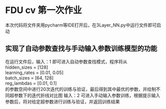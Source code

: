 # FDU cv 第一次作业
本次代码将文件夹用pycharm等IDE打开后，在3Layer_NN.py中运行文件即可启动 
## 实现了自动参数查找与手动输入参数训练模型的功能  
在运行文件后，输入：1 即可进入自动参数查找模式，程序将从      
    hidden_sizes = [128]   
    learning_rates = [0.01, 0.05]   
    batch_sizes = [64, 128]   
    reg_lambdas = [0.01, 0.1]  
    的参数空间中进行20次迭代的训练与验证，最后得到其中最优的参数，并绘制不同超参数下的迭代折线对比图 
输入：2 可进入手动输入参数训练，根据提示输入参数后，将对给定超参数进行训练与验证，并返回训练结果 
